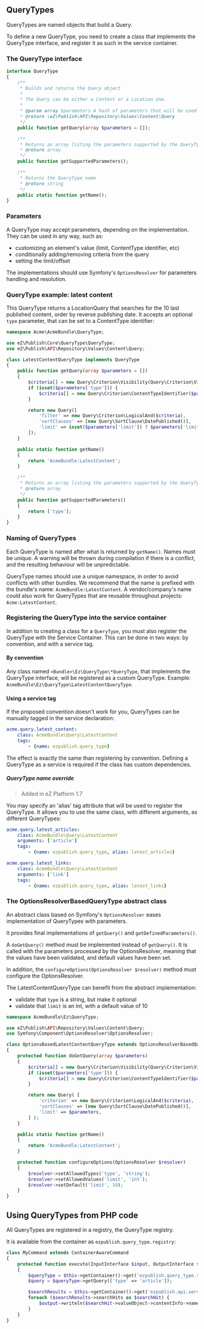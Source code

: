 ## QueryTypes
QueryTypes are named objects that build a Query.

To define a new QueryType, you need to create a class that implements the QueryType
interface, and register it as such in the service container.

### The QueryType interface
```php
interface QueryType
{
    /**
     * Builds and returns the Query object
     *
     * The Query can be either a Content or a Location one.
     *
     * @param array $parameters A hash of parameters that will be used to build the Query
     * @return \eZ\Publish\API\Repository\Values\Content\Query
     */
    public function getQuery(array $parameters = []);

    /**
     * Returns an array listing the parameters supported by the QueryType
     * @return array
     */
    public function getSupportedParameters();

    /**
     * Returns the QueryType name
     * @return string
     */
    public static function getName();
}
```

### Parameters
A QueryType may accept parameters, depending on the implementation. They can be used in any way, such as:
  - customizing an element's value (limit, ContentType identifier, etc)
  - conditionally adding/removing criteria from the query
  - setting the limit/offset

The implementations should use Symfony's `OptionsResolver` for parameters handling and resolution.

### QueryType example: latest content
This QueryType returns a LocationQuery that searches for the 10 last published content, order by reverse
publishing date. It accepts an optional `type` parameter, that can be set to a ContentType identifier:

```php
namespace Acme\AcmeBundle\QueryType;

use eZ\Publish\Core\QueryType\QueryType;
use eZ\Publish\API\Repository\Values\Content\Query;

class LatestContentQueryType implements QueryType
{
    public function getQuery(array $parameters = [])
    {
        $criteria[] = new Query\Criterion\Visibility(Query\Criterion\Visibility::VISIBLE);
        if (isset($parameters['type'])) {
            $criteria[] = new Query\Criterion\ContentTypeIdentifier($parameters['type']);
        }

        return new Query([
            'filter' => new Query\Criterion\LogicalAnd($criteria),
            'sortClauses' => [new Query\SortClause\DatePublished()],
            'limit' => isset($parameters['limit']) ? $parameters['limit'] : 10,
        ]);
    }

    public static function getName()
    {
        return 'AcmeBundle:LatestContent';
    }

    /**
     * Returns an array listing the parameters supported by the QueryType.
     * @return array
     */
    public function getSupportedParameters()
    {
        return ['type'];
    }
}
```

### Naming of QueryTypes
Each QueryType is named after what is returned by `getName()`. Names must be unique. A warning will be thrown during
compilation if there is a conflict, and the resulting behaviour will be unpredictable.

QueryType names should use a unique namespace, in order to avoid conflicts with other bundles. We recommend
that the name is prefixed with the bundle's name: `AcmeBundle:LatestContent`. A vendor/company's name could also
work for QueryTypes that are reusable throughout projects: `Acme:LatestContent`.

### Registering the QueryType into the service container
In addition to creating a class for a `QueryType`, you must also register the QueryType with the Service Container.
This can be done in two ways: by convention, and with a service tag.

#### By convention
Any class named `<Bundle>\Ez\QueryType\*QueryType`, that implements the QueryType interface, will be registered as a
custom QueryType. Example: `AcmeBundle\Ez\QueryType\LatestContentQueryType`.

#### Using a service tag
If the proposed convention doesn't work for you, QueryTypes can be manually tagged in the service declaration:

```yaml
acme.query.latest_content:
    class: AcmeBundle\Query\LatestContent
    tags:
        - {name: ezpublish.query_type}
```

The effect is exactly the same than registering by convention. Defining a QueryType as a service is required
if the class has custom dependencies.

##### QueryType name override

> Added in eZ Platform 1.7

You may specify an 'alias' tag attribute that will be used to register the QueryType. It allows you to use the same
class, with different arguments, as different QueryTypes:

```yaml
acme.query.latest_articles:
    class: AcmeBundle\Query\LatestContent
    arguments: ['article']
    tags:
        - {name: ezpublish.query_type, alias: latest_articles}

acme.query.latest_links:
    class: AcmeBundle\Query\LatestContent
    arguments: ['link']
    tags:
        - {name: ezpublish.query_type, alias: latest_links}
```

### The OptionsResolverBasedQueryType abstract class
An abstract class based on Symfony's `OptionsResolver` eases implementation of QueryTypes with parameters.

It provides final implementations of `getQuery()` and `getDefinedParameters()`.

A `doGetQuery()` method must be implemented instead of `getQuery()`. It is called with the parameters processed by the
OptionsResolver, meaning that the values have been validated, and default values have been set.

In addition, the `configureOptions(OptionsResolver $resolver)` method must configure the OptionsResolver.

The LatestContentQueryType can benefit from the abstract implementation:
- validate that `type` is a string, but make it optional
- validate that `limit` is an int, with a default value of 10

```php
namespace AcmeBundle\Ez\QueryType;

use eZ\Publish\API\Repository\Values\Content\Query;
use Symfony\Component\OptionsResolver\OptionsResolver;

class OptionsBasedLatestContentQueryType extends OptionsResolverBasedQueryType implements QueryType
{
    protected function doGetQuery(array $parameters)
    {
        $criteria[] = new Query\Criterion\Visibility(Query\Criterion\Visibility::VISIBLE);
        if (isset($parameters['type'])) {
            $criteria[] = new Query\Criterion\ContentTypeIdentifier($parameters['type']);
        }

        return new Query( [
            'criterion' => new Query\Criterion\LogicalAnd($criteria),
            'sortClauses' => [new Query\SortClause\DatePublished()],
            'limit' => $parameters,
        ] );
    }

    public static function getName()
    {
        return 'AcmeBundle:LatestContent';
    }

    protected function configureOptions(OptionsResolver $resolver)
    {
        $resolver->setAllowedTypes('type', 'string');
        $resolver->setAllowedValues('limit', 'int');
        $resolver->setDefault('limit', 10);
    }
}
```

## Using QueryTypes from PHP code
All QueryTypes are registered in a registry, the QueryType registry.

It is available from the container as `ezpublish.query_type.registry`:

```php
class MyCommand extends ContainerAwareCommand
{
    protected function execute(InputInterface $input, OutputInterface $output)
    {
        $queryType = $this->getContainer()->get('ezpublish.query_type.registry')->getQueryType('AcmeBundle:LatestContent');
        $query = $queryType->getQuery(['type' => 'article']);

        $searchResults = $this->getContainer()->get('ezpublish.api.service.search')->findContent($query);
        foreach ($searchResults->searchHits as $searchHit) {
            $output->writeln($searchHit->valueObject->contentInfo->name);
        }
    }
}
```
